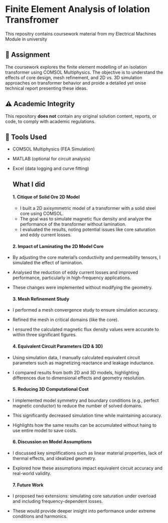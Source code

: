 # Finite Element Analysis of Iolation Transfromer 

This repositry contains coursework material from my Electrical Machines Module in university 


## 📄 Assignment
The coursework explores the finite element modelling of an isolation transformer using COMSOL Multiphysics. The objective is to understand the effects of core design, mesh refinement, and 2D vs. 3D simulation approaches on transformer behavior and proide a detailed yet onise technical report presenting these ideas.

## ⚠️ Academic Integrity
This repository **does not** contain any original solution content, reports, or code, to comply with academic regulations.

## 🧰 Tools Used
- COMSOL Multiphysics (FEA Simulation)
- MATLAB (optional for circuit analysis)
- Excel (data logging and curve fitting)

  ## What I did

  #### 1. Citique of Solid Ore 2D Model
  - I built a 2D axisymmetric model of a transformer with a solid steel core using COMSOL.
  - The goal was to simulate magnetic flux density and analyze the performance of the transformer without lamination.
  -  I evaluated the results, noting potential issues like core saturation and eddy current losses.



  #### 2. Impact of Laminating the 2D Model Core
- By adjusting the core material’s conductivity and permeability tensors, I simulated the effect of lamination.
- Analysed the reduction of eddy current losses and improved performance, particularly in high-frequency applications.
- These changes were implemented without modifying the geometry.



  #### 3. Mesh Refinement Study
- I performed a mesh convergence study to ensure simulation accuracy.
- Refined the mesh in critical domains (like the core).
- I ensured the calculated magnetic flux density values were accurate to within three significant figures.



  #### 4. Equivalent Circuit Parameters (2D & 3D)
- Using simulation data, I manually calculated equivalent circuit parameters such as magnetizing reactance and leakage inductance.
- I compared results from both 2D and 3D models, highlighting differences due to dimensional effects and geometry resolution.



  #### 5. Reducing 3D Computational Cost
- I implemented model symmetry and boundary conditions (e.g., perfect magnetic conductor) to reduce the number of solved domains.
- This significantly decreased simulation time while maintaining accuracy.
- Highlights how the same results can be accumulated without haing to use entire model to save costs.



  #### 6. Discussion on Model Assumptions
- I discussed key simplifications such as linear material properties, lack of thermal effects, and idealized geometry.
- Explored how these assumptions impact equivalent circuit accuracy and real-world validity.



  #### 7. Future Work
- I proposed two extensions: simulating core saturation under overload and including frequency-dependent losses.
- These would provide deeper insight into performance under extreme conditions and harmonics.



  
